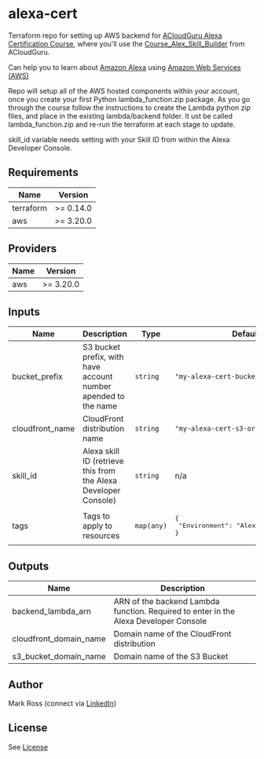 # alexa-cert

Terraform repo for setting up AWS backend for [ACloudGuru Alexa Certification Course](https://acloudguru.com/course/aws-certified-alexa-skill-builder-specialty), where you'll use the [Course_Alex_Skill_Builder](https://github.com/ACloudGuru-Resources/Course_Alexa_Skill_Builder) from ACloudGuru.

Can help you to learn about [Amazon Alexa](https://developer.amazon.com/alexa) using [Amazon Web Services (AWS)](https://aws.amazon.com/)


Repo will setup all of the AWS hosted components within your account, once you create your first Python lambda_function.zip package.
As you go through the course follow the instructions to create the Lambda python zip files, and place in the existing lambda/backend folder.  It ust be called lambda_function.zip and re-run the terraform at each stage to update.

skill_id variable needs setting with your Skill ID from within the Alexa Developer Console.

<!--- BEGIN_TF_DOCS --->
## Requirements

| Name | Version |
|------|---------|
| terraform | >= 0.14.0 |
| aws | >= 3.20.0 |

## Providers

| Name | Version |
|------|---------|
| aws | >= 3.20.0 |

## Inputs

| Name | Description | Type | Default | Required |
|------|-------------|------|---------|:--------:|
| bucket\_prefix | S3 bucket prefix, with have account number apended to the name | `string` | `"my-alexa-cert-bucket-"` | no |
| cloudfront\_name | CloudFront distribution name | `string` | `"my-alexa-cert-s3-origin"` | no |
| skill\_id | Alexa skill ID (retrieve this from the Alexa Developer Console) | `string` | n/a | yes |
| tags | Tags to apply to resources | `map(any)` | <pre>{<br>  "Environment": "Alexa-Certification"<br>}</pre> | no |

## Outputs

| Name | Description |
|------|-------------|
| backend\_lambda\_arn | ARN of the backend Lambda function.  Required to enter in the Alexa Developer Console |
| cloudfront\_domain\_name | Domain name of the CloudFront distribution |
| s3\_bucket\_domain\_name | Domain name of the S3 Bucket |

<!--- END_TF_DOCS --->

## Author
Mark Ross (connect via [LinkedIn](https://www.linkedin.com/in/markjamesross/))


## License

See  [License](https://github.com/markjamesross/alexa-cert/blob/main/LICENSE)